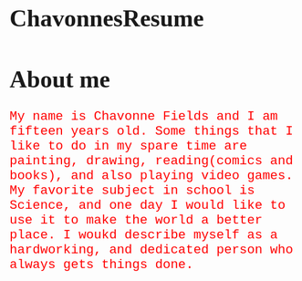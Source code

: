 # ChavonnesResume
<!DOCTYPE html>
<html>
<head>
<style>
h1 {
    color: ;
    font-family: verdana;
    font-size: 300%;
}
p  {
    color: red;
    font-family: courier;
    font-size: 160%;
}
</style>
</head>
<body>

<h1>About me</h1>
<p> My name is Chavonne Fields and I am fifteen years old. Some things that I like to do in my spare time are painting, drawing, reading(comics and books), and also playing video games. My favorite subject in school is Science, and one day I would like to use it to make the world a better place. I woukd describe myself as a hardworking, and dedicated person who always gets things done. </p>  

</body>
</html>

